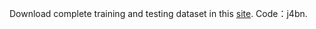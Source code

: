 Download complete training and testing dataset in this [site](https://pan.baidu.com/s/1gAbFRrP80SO52w3BRDyh8g). Code：j4bn.
